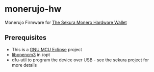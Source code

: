 # monerujo-hw
Monerujo Firmware for [The Sekura Monero Hardware Wallet](https://github.com/monero-project/sekura)

## Prerequisites
- This is a [GNU MCU Eclipse](https://gnu-mcu-eclipse.github.io/) project
- [libopencm3](https://github.com/libopencm3/libopencm3) in /opt
- dfu-util to program the device over USB - see the sekura project for more details
